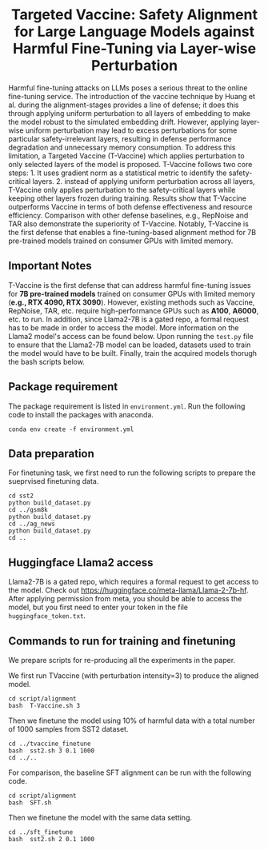 
<h1 align="center">Targeted Vaccine: Safety Alignment for Large Language Models against Harmful Fine-Tuning via Layer-wise Perturbation</h1>

Harmful fine-tuning attacks on LLMs poses a serious threat to the online fine-tuning service. The introduction of the vaccine technique by Huang et al. during the alignment-stages provides a line of defense; it does this through applying uniform perturbation to all layers of embedding to make the model robust to the simulated embedding drift. However, applying layer-wise uniform perturbation may lead to excess perturbations for some particular safety-irrelevant layers, resulting in defense performance degradation and unnecessary memory consumption.  To address this limitation, a Targeted Vaccine (T-Vaccine) which applies perturbation to only selected layers of the model is proposed. T-Vaccine follows two core steps: 1. It uses gradient norm as a statistical metric to identify the safety-critical layers. 2. instead of applying uniform perturbation across all layers, T-Vaccine only applies perturbation to the safety-critical layers while keeping other layers frozen during training. Results show that T-Vaccine outperforms Vaccine in terms of both defense effectiveness and resource efficiency. Comparison with other defense baselines, e.g., RepNoise and TAR also demonstrate the superiority of T-Vaccine. Notably, T-Vaccine is the first defense that enables a fine-tuning-based alignment method for 7B pre-trained models trained on consumer GPUs with limited memory. 

## Important Notes
T-Vaccine is the first defense that can address harmful fine-tuning issues for **7B pre-trained models** trained on consumer GPUs with limited memory (**e.g., RTX 4090, RTX 3090**). However, existing methods such as Vaccine, RepNoise, TAR, etc. require high-performance GPUs such as **A100**, **A6000**, etc. to run. In addition, since Llama2-7B is a gated repo, a formal request has to be made in order to access the model. More information on the Llama2 model's access can be found below. Upon running the `test.py` file to ensure that the Llama2-7B model can be loaded, datasets used to train the model would have to be built. Finally, train the acquired models thorugh the bash scripts below.

## Package requirement
The package requirement is listed in `environment.yml`. Run the following code to install the packages with anaconda.  
```
conda env create -f environment.yml
```

## Data preparation
For finetuning task, we first need to run the following scripts to prepare the sueprvised finetuning data.
```
cd sst2
python build_dataset.py
cd ../gsm8k
python build_dataset.py
cd ../ag_news
python build_dataset.py
cd ..
```

## Huggingface Llama2 access
Llama2-7B is a gated repo, which requires a formal request to get access to the model. Check out https://huggingface.co/meta-llama/Llama-2-7b-hf.
After applying permission from meta, you should be able to access the model, but you first need to enter your token in the file `huggingface_token.txt`.

## Commands to run for training and finetuning

We prepare scripts for re-producing all the experiments in the paper.

We first run TVaccine (with perturbation intensity=3) to produce the aligned model. 
```
cd script/alignment
bash  T-Vaccine.sh 3
```
Then we finetune the model using 10% of harmful data with a total number of 1000 samples from SST2 dataset. 
```
cd ../tvaccine_finetune
bash  sst2.sh 3 0.1 1000
cd ../..
```

For comparison, the baseline SFT alignment can be run with the following code.
```
cd script/alignment
bash  SFT.sh 
```

Then we finetune the model with the same data setting.

```
cd ../sft_finetune
bash  sst2.sh 2 0.1 1000
```
